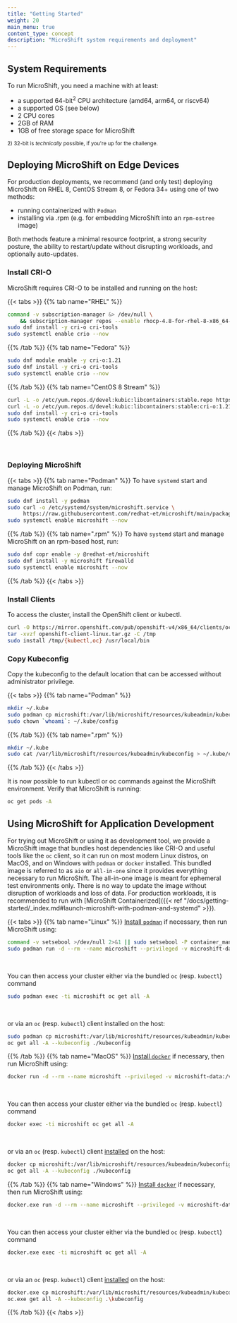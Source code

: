 ```yaml
---
title: "Getting Started"
weight: 20
main_menu: true
content_type: concept
description: "MicroShift system requirements and deployment"
---
```

## System Requirements

To run MicroShift, you need a machine with at least:

- a supported 64-bit<sup>2</sup> CPU architecture (amd64, arm64, or riscv64)
- a supported OS (see below)
- 2 CPU cores
- 2GB of RAM
- 1GB of free storage space for MicroShift

<sup>2) 32-bit is _technically_ possible, if you're up for the challenge.</sup>

## Deploying MicroShift on Edge Devices

For production deployments, we recommend (and only test) deploying MicroShift on RHEL 8, CentOS Stream 8, or Fedora 34+ using one of two methods:

- running containerized with `Podman`
- installing via .rpm (e.g. for embedding MicroShift into an `rpm-ostree` image)

Both methods feature a minimal resource footprint, a strong security posture, the ability to restart/update without disrupting workloads, and optionally auto-updates.

### Install CRI-O

MicroShift requires CRI-O to be installed and running on the host:

{{< tabs >}}
{{% tab name="RHEL" %}}

```Bash
command -v subscription-manager &> /dev/null \
    && subscription-manager repos --enable rhocp-4.8-for-rhel-8-x86_64-rpms
sudo dnf install -y cri-o cri-tools
sudo systemctl enable crio --now
```

{{% /tab %}}
{{% tab name="Fedora" %}}

```Bash
sudo dnf module enable -y cri-o:1.21
sudo dnf install -y cri-o cri-tools
sudo systemctl enable crio --now
```
{{% /tab %}}
{{% tab name="CentOS 8 Stream" %}}

```Bash
curl -L -o /etc/yum.repos.d/devel:kubic:libcontainers:stable.repo https://download.opensuse.org/repositories/devel:/kubic:/libcontainers:/stable/CentOS_8_Stream/devel:kubic:libcontainers:stable.repo
curl -L -o /etc/yum.repos.d/devel:kubic:libcontainers:stable:cri-o:1.21.repo https://download.opensuse.org/repositories/devel:kubic:libcontainers:stable:cri-o:1.21/CentOS_8_Stream/devel:kubic:libcontainers:stable:cri-o:1.21.repo
sudo dnf install -y cri-o cri-tools
sudo systemctl enable crio --now
```

{{% /tab %}}
{{< /tabs >}}

<br/>

### Deploying MicroShift

{{< tabs >}}
{{% tab name="Podman" %}}
To have `systemd` start and manage MicroShift on Podman, run:

```Bash
sudo dnf install -y podman
sudo curl -o /etc/systemd/system/microshift.service \
     https://raw.githubusercontent.com/redhat-et/microshift/main/packaging/systemd/microshift-containerized.service
sudo systemctl enable microshift --now
```

{{% /tab %}}
{{% tab name=".rpm" %}}
To have `systemd` start and manage MicroShift on an rpm-based host, run:

```Bash
sudo dnf copr enable -y @redhat-et/microshift
sudo dnf install -y microshift firewalld
sudo systemctl enable microshift --now
```

{{% /tab %}}
{{< /tabs >}}

### Install Clients

To access the cluster, install the OpenShift client or kubectl.

```Bash
curl -O https://mirror.openshift.com/pub/openshift-v4/x86_64/clients/ocp/stable/openshift-client-linux.tar.gz
tar -xvzf openshift-client-linux.tar.gz -C /tmp
sudo install /tmp/{kubectl,oc} /usr/local/bin
```

### Copy Kubeconfig

Copy the kubeconfig to the default location that can be accessed without administrator privilege.

{{< tabs >}}
{{% tab name="Podman" %}}

```Bash
mkdir ~/.kube
sudo podman cp microshift:/var/lib/microshift/resources/kubeadmin/kubeconfig ~/.kube/config
sudo chown `whoami`: ~/.kube/config
```

{{% /tab %}}
{{% tab name=".rpm" %}}
```Bash
mkdir ~/.kube
sudo cat /var/lib/microshift/resources/kubeadmin/kubeconfig > ~/.kube/config
```

{{% /tab %}}
{{< /tabs >}}

It is now possible to run kubectl or oc commands against the MicroShift environment.
Verify that MicroShift is running:

```sh
oc get pods -A
```

## Using MicroShift for Application Development

For trying out MicroShift or using it as development tool, we provide a MicroShift image that bundles host dependencies like CRI-O
and useful tools like the `oc` client, so it can run on most modern Linux distros, on MacOS, and on Windows with `podman` or `docker` installed.
This bundled image is referred to as `aio` or `all-in-one` since it provides everything necessary to run MicroShift.
The all-in-one image is meant for ephemeral test environments only. There is no way to update the image without disruption of workloads and loss of data.
For production workloads, it is recommended to run with [MicroShift Containerized]({{< ref "/docs/getting-started/_index.md#launch-microshift-with-podman-and-systemd" >}}).

{{< tabs >}}
{{% tab name="Linux" %}}
[Install `podman`](https://podman.io/getting-started/installation#linux-distributions) if necessary, then run MicroShift using:

```Bash
command -v setsebool >/dev/null 2>&1 || sudo setsebool -P container_manage_cgroup true
sudo podman run -d --rm --name microshift --privileged -v microshift-data:/var/lib -p 6443:6443 quay.io/microshift/microshift-aio:latest
```
<br/>

You can then access your cluster either via the bundled `oc` (resp. `kubectl`) command

```Bash
sudo podman exec -ti microshift oc get all -A
```
<br/>

or via an `oc` (resp. `kubectl`) client installed on the host:

```Bash
sudo podman cp microshift:/var/lib/microshift/resources/kubeadmin/kubeconfig ./kubeconfig
oc get all -A --kubeconfig ./kubeconfig
```
{{% /tab %}}
{{% tab name="MacOS" %}}
[Install `docker`](https://docs.docker.com/desktop/mac/install/) if necessary, then run MicroShift using:

```Bash
docker run -d --rm --name microshift --privileged -v microshift-data:/var/lib -p 6443:6443 quay.io/microshift/microshift-aio:latest
```
<br/>

You can then access your cluster either via the bundled `oc` (resp. `kubectl`) command

```Bash
docker exec -ti microshift oc get all -A
```
<br/>

or via an `oc` (resp. `kubectl`) client [installed](https://access.redhat.com/downloads/content/290/) on the host:

```Bash
docker cp microshift:/var/lib/microshift/resources/kubeadmin/kubeconfig ./kubeconfig
oc get all -A --kubeconfig ./kubeconfig
```
{{% /tab %}}
{{% tab name="Windows" %}}
[Install `docker`](https://docs.docker.com/desktop/windows/install/) if necessary, then run MicroShift using:

```Bash
docker.exe run -d --rm --name microshift --privileged -v microshift-data:/var/lib -p 6443:6443 quay.io/microshift/microshift-aio:latest
```
<br/>

You can then access your cluster either via the bundled `oc` (resp. `kubectl`) command

```Bash
docker.exe exec -ti microshift oc get all -A
```
<br/>

or via an `oc` (resp. `kubectl`) client [installed](https://access.redhat.com/downloads/content/290/) on the host:

```Bash
docker.exe cp microshift:/var/lib/microshift/resources/kubeadmin/kubeconfig .\kubeconfig
oc.exe get all -A --kubeconfig .\kubeconfig
```
{{% /tab %}}
{{< /tabs >}}
